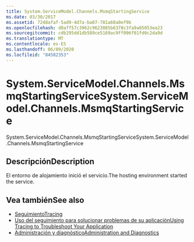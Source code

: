 ```yaml
---
title: System.ServiceModel.Channels.MsmqStartingService
ms.date: 03/30/2017
ms.assetid: 7248afaf-5ad9-4d7a-ba07-781a60a0ef9b
ms.openlocfilehash: d0aff57c3962c9623085b6378c3fa9a05053ea23
ms.sourcegitcommit: cdb295dd1db589ce5169ac9ff096f01fd0c2da9d
ms.translationtype: MT
ms.contentlocale: es-ES
ms.lasthandoff: 06/09/2020
ms.locfileid: "84582353"
---
```

# <a name="systemservicemodelchannelsmsmqstartingservice"></a><span data-ttu-id="fe41c-102">System.ServiceModel.Channels.MsmqStartingService</span><span class="sxs-lookup"><span data-stu-id="fe41c-102">System.ServiceModel.Channels.MsmqStartingService</span></span>
<span data-ttu-id="fe41c-103">System.ServiceModel.Channels.MsmqStartingService</span><span class="sxs-lookup"><span data-stu-id="fe41c-103">System.ServiceModel.Channels.MsmqStartingService</span></span>  
  
## <a name="description"></a><span data-ttu-id="fe41c-104">Descripción</span><span class="sxs-lookup"><span data-stu-id="fe41c-104">Description</span></span>  
 <span data-ttu-id="fe41c-105">El entorno de alojamiento inició el servicio.</span><span class="sxs-lookup"><span data-stu-id="fe41c-105">The hosting environment started the service.</span></span>  
  
## <a name="see-also"></a><span data-ttu-id="fe41c-106">Vea también</span><span class="sxs-lookup"><span data-stu-id="fe41c-106">See also</span></span>

- [<span data-ttu-id="fe41c-107">Seguimiento</span><span class="sxs-lookup"><span data-stu-id="fe41c-107">Tracing</span></span>](index.md)
- [<span data-ttu-id="fe41c-108">Uso del seguimiento para solucionar problemas de su aplicación</span><span class="sxs-lookup"><span data-stu-id="fe41c-108">Using Tracing to Troubleshoot Your Application</span></span>](using-tracing-to-troubleshoot-your-application.md)
- [<span data-ttu-id="fe41c-109">Administración y diagnóstico</span><span class="sxs-lookup"><span data-stu-id="fe41c-109">Administration and Diagnostics</span></span>](../index.md)
